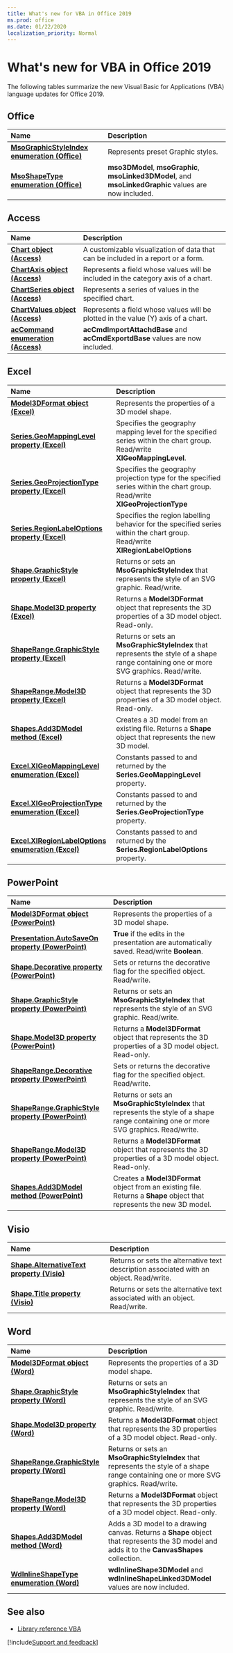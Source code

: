 ```yaml
---
title: What's new for VBA in Office 2019
ms.prod: office
ms.date: 01/22/2020
localization_priority: Normal
---
```


# What's new for VBA in Office 2019

The following tables summarize the new Visual Basic for Applications (VBA) language updates for Office 2019.

## Office

|Name|Description|
|:-----|:-----|
|**[MsoGraphicStyleIndex enumeration (Office)](../../api/office.msoshapestyleindex.md)**|Represents preset Graphic styles.|
|**[MsoShapeType enumeration (Office)](../../api/office.msoshapetype.md)** | **mso3DModel**, **msoGraphic**, **msoLinked3DModel**, and **msoLinkedGraphic** values are now included.|

## Access

|Name|Description|
|:-----|:-----|
|**[Chart object (Access)](../../api/access.chart.md)** | A customizable visualization of data that can be included in a report or a form.|
|**[ChartAxis object (Access)](../../api/access.chartaxis.md)** | Represents a field whose values will be included in the category axis of a chart.|
|**[ChartSeries object (Access)](../../api/access.chartseries.md)** | Represents a series of values in the specified chart.|
|**[ChartValues object (Access)](../../api/access.chartvalues.md)** | Represents a field whose values will be plotted in the value (Y) axis of a chart.|
|**[acCommand enumeration (Access)](../../api/access.accommand.md)** | **acCmdImportAttachdBase** and **acCmdExportdBase** values are now included.|

## Excel

|Name|Description|
|:-----|:-----|
|**[Model3DFormat object (Excel)](../../api/excel.model3dformat.md)** | Represents the properties of a 3D model shape.|
|**[Series.GeoMappingLevel property (Excel)](../../api/excel.series.geomappinglevel.md)**|Specifies the geography mapping level for the specified series within the chart group. Read/write **XlGeoMappingLevel**.|
|**[Series.GeoProjectionType property (Excel)](../../api/excel.series.geoprojectiontype.md)**|Specifies the geography projection type for the specified series within the chart group. Read/write **XlGeoProjectionType**|
|**[Series.RegionLabelOptions property (Excel)](../../api/excel.series.regionlabeloptions.md)**|Specifies the region labelling behavior for the specified series within the chart group. Read/write **XlRegionLabelOptions**|
|**[Shape.GraphicStyle property (Excel)](../../api/excel.shape.graphicstyle.md)**|Returns or sets an **MsoGraphicStyleIndex** that represents the style of an SVG graphic. Read/write.|
|**[Shape.Model3D property (Excel)](../../api/excel.shape.model3d.md)**|Returns a **Model3DFormat** object that represents the 3D properties of a 3D model object. Read-only.|
|**[ShapeRange.GraphicStyle property (Excel)](../../api/excel.shaperange.graphicstyle.md)**|Returns or sets an **MsoGraphicStyleIndex** that represents the style of a shape range containing one or more SVG graphics. Read/write.|
|**[ShapeRange.Model3D property (Excel)](../../api/excel.shaperange.model3d.md)**|Returns a **Model3DFormat** object that represents the 3D properties of a 3D model object. Read-only.|
|**[Shapes.Add3DModel method (Excel)](../../api/excel.shapes.add3dmodel.md)**|Creates a 3D model from an existing file. Returns a **Shape** object that represents the new 3D model.|
|**[Excel.XlGeoMappingLevel enumeration (Excel)](../../api/excel.xlgeomappinglevel.md)**|Constants passed to and returned by the **Series.GeoMappingLevel** property.|
|**[Excel.XlGeoProjectionType enumeration (Excel)](../../api/excel.xlgeoprojectiontype.md)**|Constants passed to and returned by the **Series.GeoProjectionType** property.|
|**[Excel.XlRegionLabelOptions enumeration (Excel)](../../api/excel.xlregionlabeloptions.md)**|Constants passed to and returned by the **Series.RegionLabelOptions** property.|

## PowerPoint

|Name|Description|
|:-----|:-----|
|**[Model3DFormat object (PowerPoint)](../../api/powerpoint.model3dformat.md)** | Represents the properties of a 3D model shape.|
|**[Presentation.AutoSaveOn property (PowerPoint)](../../api/powerpoint.presentation.autosaveon.md)** | **True** if the edits in the presentation are automatically saved. Read/write **Boolean**.|
|**[Shape.Decorative property (PowerPoint)](../../api/powerpoint.shape.decorative.md)**|Sets or returns the decorative flag for the specified object. Read/write.|
|**[Shape.GraphicStyle property (PowerPoint)](../../api/powerpoint.shape.graphicstyle.md)**|Returns or sets an **MsoGraphicStyleIndex** that represents the style of an SVG graphic. Read/write.|
|**[Shape.Model3D property (PowerPoint)](../../api/powerpoint.shape.model3d.md)**|Returns a **Model3DFormat** object that represents the 3D properties of a 3D model object. Read-only.|
|**[ShapeRange.Decorative property (PowerPoint)](../../api/powerpoint.shaperange.decorative.md)**|Sets or returns the decorative flag for the specified object. Read/write.|
|**[ShapeRange.GraphicStyle property (PowerPoint)](../../api/powerpoint.shaperange.graphicstyle.md)**|Returns or sets an **MsoGraphicStyleIndex** that represents the style of a shape range containing one or more SVG graphics. Read/write.|
|**[ShapeRange.Model3D property (PowerPoint)](../../api/powerpoint.shaperange.model3d.md)**|Returns a **Model3DFormat** object that represents the 3D properties of a 3D model object. Read-only.|
|**[Shapes.Add3DModel method (PowerPoint)](../../api/powerpoint.shapes.add3dmodel.md)**|Creates a **Model3DFormat** object from an existing file. Returns a **Shape** object that represents the new 3D model.|

## Visio

|Name|Description|
|:-----|:-----|
|**[Shape.AlternativeText property (Visio)](../../api/visio.shape.alternativetext.md)**|Returns or sets the alternative text description associated with an object. Read/write.|
|**[Shape.Title property (Visio)](../../api/visio.shape.title.md)**|Returns or sets the alternative text associated with an object. Read/write.|

## Word

|Name|Description|
|:-----|:-----|
|**[Model3DFormat object (Word)](../../api/word.model3dformat.md)** |Represents the properties of a 3D model shape.|
|**[Shape.GraphicStyle property (Word)](../../api/word.shape.graphicstyle.md)**|Returns or sets an **MsoGraphicStyleIndex** that represents the style of an SVG graphic. Read/write.|
|**[Shape.Model3D property (Word)](../../api/word.shape.model3d.md)**|Returns a **Model3DFormat** object that represents the 3D properties of a 3D model object. Read-only.|
|**[ShapeRange.GraphicStyle property (Word)](../../api/word.shaperange.graphicstyle.md)**|Returns or sets an **MsoGraphicStyleIndex** that represents the style of a shape range containing one or more SVG graphics. Read/write.|
|**[ShapeRange.Model3D property (Word)](../../api/word.shaperange.model3d.md)**|Returns a **Model3DFormat** object that represents the 3D properties of a 3D model object. Read-only.|
|**[Shapes.Add3DModel method (Word)](../../api/word.shapes.add3dmodel.md)**|Adds a 3D model to a drawing canvas. Returns a **Shape** object that represents the 3D model and adds it to the **CanvasShapes** collection.|
|**[WdInlineShapeType enumeration (Word)](../../api/word.wdinlineshapetype.md)** | **wdInlineShape3DModel** and **wdInlineShapeLinked3DModel** values are now included.|

## See also

- [Library reference VBA](../../api/overview/library-reference.md)

[!include[Support and feedback](~/includes/feedback-boilerplate.md)]
